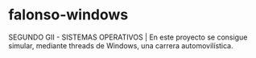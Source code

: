 # falonso-windows
 SEGUNDO GII - SISTEMAS OPERATIVOS | En este proyecto se consigue simular, mediante threads de Windows, una carrera automovilística. 
